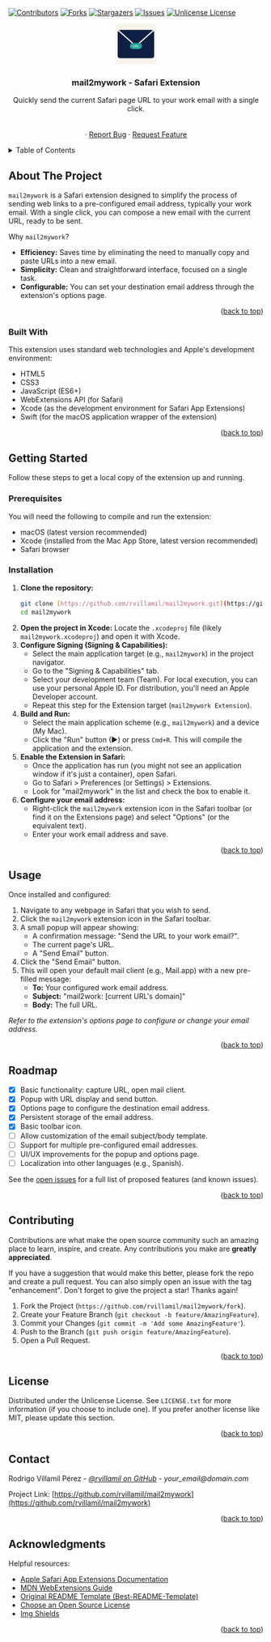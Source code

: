 <a id="readme-top"></a>

[![Contributors][contributors-shield]][contributors-url]
[![Forks][forks-shield]][forks-url]
[![Stargazers][stars-shield]][stars-url]
[![Issues][issues-shield]][issues-url]
[![Unlicense License][license-shield]][license-url]
<br />
<div align="center">
  <a href="https://github.com/rvillamil/mail2mywork">
    <img src="mail2mywork/Resources/my-icon-384.png" alt="mail2mywork Logo" width="80" height="80">
  </a>

  <h3 align="center">mail2mywork - Safari Extension</h3>

  <p align="center">
    Quickly send the current Safari page URL to your work email with a single click.
    <br />
    <br />
    <br />
    &middot;
    <a href="https://github.com/rvillamil/mail2mywork/issues/new?labels=bug&template=bug-report---.md">Report Bug</a>
    &middot;
    <a href="https://github.com/rvillamil/mail2mywork/issues/new?labels=enhancement&template=feature-request---.md">Request Feature</a>
  </p>
</div>

<details>
  <summary>Table of Contents</summary>
  <ol>
    <li>
      <a href="#about-the-project">About The Project</a>
      <ul>
        <li><a href="#built-with">Built With</a></li>
      </ul>
    </li>
    <li>
      <a href="#getting-started">Getting Started</a>
      <ul>
        <li><a href="#prerequisites">Prerequisites</a></li>
        <li><a href="#installation">Installation</a></li>
      </ul>
    </li>
    <li><a href="#usage">Usage</a></li>
    <li><a href="#roadmap">Roadmap</a></li>
    <li><a href="#contributing">Contributing</a></li>
    <li><a href="#license">License</a></li>
    <li><a href="#contact">Contact</a></li>
    <li><a href="#acknowledgments">Acknowledgments</a></li>
  </ol>
</details>

## About The Project

`mail2mywork` is a Safari extension designed to simplify the process of sending web links to a pre-configured email address, typically your work email. With a single click, you can compose a new email with the current URL, ready to be sent.

Why `mail2mywork`?
* **Efficiency:** Saves time by eliminating the need to manually copy and paste URLs into a new email.
* **Simplicity:** Clean and straightforward interface, focused on a single task.
* **Configurable:** You can set your destination email address through the extension's options page.

<p align="right">(<a href="#readme-top">back to top</a>)</p>

### Built With

This extension uses standard web technologies and Apple's development environment:

* HTML5
* CSS3
* JavaScript (ES6+)
* WebExtensions API (for Safari)
* Xcode (as the development environment for Safari App Extensions)
* Swift (for the macOS application wrapper of the extension)

<p align="right">(<a href="#readme-top">back to top</a>)</p>

## Getting Started

Follow these steps to get a local copy of the extension up and running.

### Prerequisites

You will need the following to compile and run the extension:

* macOS (latest version recommended)
* Xcode (installed from the Mac App Store, latest version recommended)
* Safari browser

### Installation

1.  **Clone the repository:**
    ```sh
    git clone [https://github.com/rvillamil/mail2mywork.git](https://github.com/rvillamil/mail2mywork.git)
    cd mail2mywork
    ```
2.  **Open the project in Xcode:**
    Locate the `.xcodeproj` file (likely `mail2mywork.xcodeproj`) and open it with Xcode.
3.  **Configure Signing (Signing & Capabilities):**
    * Select the main application target (e.g., `mail2mywork`) in the project navigator.
    * Go to the "Signing & Capabilities" tab.
    * Select your development team (Team). For local execution, you can use your personal Apple ID. For distribution, you'll need an Apple Developer account.
    * Repeat this step for the Extension target (`mail2mywork Extension`).
4.  **Build and Run:**
    * Select the main application scheme (e.g., `mail2mywork`) and a device (My Mac).
    * Click the "Run" button (▶) or press `Cmd+R`. This will compile the application and the extension.
5.  **Enable the Extension in Safari:**
    * Once the application has run (you might not see an application window if it's just a container), open Safari.
    * Go to Safari > Preferences (or Settings) > Extensions.
    * Look for "mail2mywork" in the list and check the box to enable it.
6.  **Configure your email address:**
    * Right-click the `mail2mywork` extension icon in the Safari toolbar (or find it on the Extensions page) and select "Options" (or the equivalent text).
    * Enter your work email address and save.

<p align="right">(<a href="#readme-top">back to top</a>)</p>

## Usage

Once installed and configured:

1.  Navigate to any webpage in Safari that you wish to send.
2.  Click the `mail2mywork` extension icon in the Safari toolbar.
3.  A small popup will appear showing:
    * A confirmation message: "Send the URL to your work email?".
    * The current page's URL.
    * A "Send Email" button.
4.  Click the "Send Email" button.
5.  This will open your default mail client (e.g., Mail.app) with a new pre-filled message:
    * **To:** Your configured work email address.
    * **Subject:** "mail2work: [current URL's domain]"
    * **Body:** The full URL.

_Refer to the extension's options page to configure or change your email address._

<p align="right">(<a href="#readme-top">back to top</a>)</p>

## Roadmap

- [X] Basic functionality: capture URL, open mail client.
- [X] Popup with URL display and send button.
- [X] Options page to configure the destination email address.
- [X] Persistent storage of the email address.
- [X] Basic toolbar icon.
- [ ] Allow customization of the email subject/body template.
- [ ] Support for multiple pre-configured email addresses.
- [ ] UI/UX improvements for the popup and options page.
- [ ] Localization into other languages (e.g., Spanish).

See the [open issues](https://github.com/rvillamil/mail2mywork/issues) for a full list of proposed features (and known issues).

<p align="right">(<a href="#readme-top">back to top</a>)</p>

## Contributing

Contributions are what make the open source community such an amazing place to learn, inspire, and create. Any contributions you make are **greatly appreciated**.

If you have a suggestion that would make this better, please fork the repo and create a pull request. You can also simply open an issue with the tag "enhancement".
Don't forget to give the project a star! Thanks again!

1.  Fork the Project (`https://github.com/rvillamil/mail2mywork/fork`).
2.  Create your Feature Branch (`git checkout -b feature/AmazingFeature`).
3.  Commit your Changes (`git commit -m 'Add some AmazingFeature'`).
4.  Push to the Branch (`git push origin feature/AmazingFeature`).
5.  Open a Pull Request.

<p align="right">(<a href="#readme-top">back to top</a>)</p>

## License

Distributed under the Unlicense License. See `LICENSE.txt` for more information (if you choose to include one).
If you prefer another license like MIT, please update this section.

<p align="right">(<a href="#readme-top">back to top</a>)</p>

## Contact

Rodrigo Villamil Pérez - _[@rvillamil on GitHub](https://github.com/rvillamil)_ - _your_email@domain.com_

Project Link: [https://github.com/rvillamil/mail2mywork](https://github.com/rvillamil/mail2mywork)

<p align="right">(<a href="#readme-top">back to top</a>)</p>

## Acknowledgments

Helpful resources:

* [Apple Safari App Extensions Documentation](https://developer.apple.com/documentation/safariservices/safari_app_extensions)
* [MDN WebExtensions Guide](https://developer.mozilla.org/en-US/docs/Mozilla/Add-ons/WebExtensions)
* [Original README Template (Best-README-Template)](https://github.com/othneildrew/Best-README-Template)
* [Choose an Open Source License](https://choosealicense.com)
* [Img Shields](https://shields.io)

<p align="right">(<a href="#readme-top">back to top</a>)</p>

[contributors-shield]: https://img.shields.io/github/contributors/rvillamil/mail2mywork.svg?style=for-the-badge
[contributors-url]: https://github.com/rvillamil/mail2mywork/graphs/contributors
[forks-shield]: https://img.shields.io/github/forks/rvillamil/mail2mywork.svg?style=for-the-badge
[forks-url]: https://github.com/rvillamil/mail2mywork/network/members
[stars-shield]: https://img.shields.io/github/stars/rvillamil/mail2mywork.svg?style=for-the-badge
[stars-url]: https://github.com/rvillamil/mail2mywork/stargazers
[issues-shield]: https://img.shields.io/github/issues/rvillamil/mail2mywork.svg?style=for-the-badge
[issues-url]: https://github.com/rvillamil/mail2mywork/issues
[license-shield]: https://img.shields.io/github/license/rvillamil/mail2mywork.svg?style=for-the-badge
[license-url]: https://github.com/rvillamil/mail2mywork/blob/master/LICENSE.txt